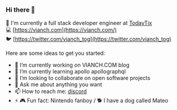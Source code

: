 ### Hi there 👋


🚀  I'm currently a full stack developer engineer at [TodayTix](https://www.todaytix.com/)<br/>
💻  [https://vianch.com](https://vianch.com/)<br/>
🐦  [https://twitter.com/vianch_tog](https://twitter.com/vianch_tog)

Here are some ideas to get you started:

- 🔭  I’m currently working on VIANCH.COM blog
- 🌱  I’m currently learning apollo apollographql
- 👯  I’m looking to collaborate on open software projects
- 💬  Ask me about anything you want
- 📫  How to reach me: [discord](https://discord.com/invite/UVgXjgEXX4)
- ⚡  🎮 Fun fact: Nintendo fanboy / 🐕 I have a dog called Mateo

<!--START_SECTION:waka-->
<!--END_SECTION:waka-->
